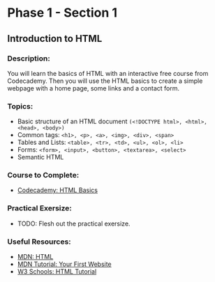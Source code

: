 # Phase 1 - Section 1 
## Introduction to HTML

### Description: 
You will learn the basics of HTML with an interactive free course from Codecademy. 
Then you will use the HTML basics to create a simple webpage with a home page, some links and a contact form.

### Topics:
- Basic structure of an HTML document `(<!DOCTYPE html>, <html>, <head>, <body>)`
- Common tags: `<h1>, <p>, <a>, <img>, <div>, <span>`
- Tables and Lists: `<table>, <tr>, <td>, <ul>, <ol>, <li>`
- Forms: `<form>, <input>, <button>, <textarea>, <select>`
- Semantic HTML

### Course to Complete:
- [Codecademy: HTML Basics](https://www.codecademy.com/learn/learn-html) 

### Practical Exersize: 
- TODO: Flesh out the practical exersize. 

### Useful Resources:  
- [MDN: HTML](https://developer.mozilla.org/en-US/docs/Web/HTML)
- [MDN Tutorial: Your First Website](https://developer.mozilla.org/en-US/docs/Learn_web_development/Getting_started/Your_first_website/What_will_your_website_look_like)
- [W3 Schools: HTML Tutorial](https://www.w3schools.com/Html/default.asp)
